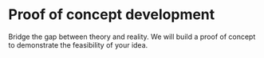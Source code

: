 # Proof of concept development

Bridge the gap between theory and reality.  We will build a proof of concept to demonstrate the feasibility of your idea.